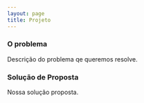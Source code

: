 ```yaml
---
layout: page
title: Projeto
---
```



### O problema

Descrição do problema qe queremos resolve.


### Solução de Proposta

Nossa solução proposta.
